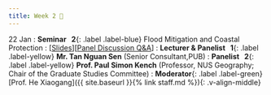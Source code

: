 ```yaml
---
title: Week 2 🌊
---
```


22 Jan
: **Seminar &nbsp; 2**{: .label .label-blue} Flood Mitigation and Coastal Protection
  : [[Slides]()][[Panel Discussion Q&A]()]
: **Lecturer & Panelist &nbsp; 1**{: .label .label-yellow} **Mr. Tan Nguan Sen** (Senior Consultant,PUB)
: **Panelist &nbsp; 2**{: .label .label-yellow} **Prof. Paul Simon Kench** (Professor, NUS Geography; Chair of the Graduate Studies Committee)
: **Moderator**{: .label .label-green} [Prof. He Xiaogang]({{ site.baseurl }}{% link staff.md %}){: .v-align-middle}
